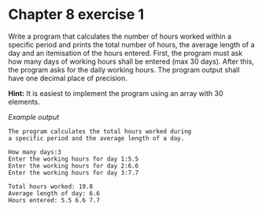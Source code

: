 # Chapter 8 exercise 1

Write a program that calculates the number of hours worked within a specific period and prints the total number of hours, the average length of a day and an itemisation of the hours entered. First, the program must ask how many days of working hours shall be entered (max 30 days). After this, the program asks for the daily working hours. The program output shall have one decimal place of precision.

**Hint:**
It is easiest to implement the program using an array with 30 elements.

_Example output_

```
The program calculates the total hours worked during
a specific period and the average length of a day.

How many days:3
Enter the working hours for day 1:5.5
Enter the working hours for day 2:6.6
Enter the working hours for day 3:7.7

Total hours worked: 19.8
Average length of day: 6.6
Hours entered: 5.5 6.6 7.7 
```